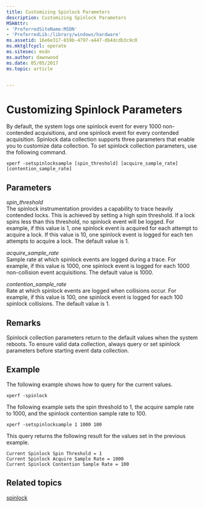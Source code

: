 ```yaml
---
title: Customizing Spinlock Parameters
description: Customizing Spinlock Parameters
MSHAttr:
- 'PreferredSiteName:MSDN'
- 'PreferredLib:/library/windows/hardware'
ms.assetid: 16e6e317-659b-4797-a447-db4dcdb3c9c0
ms.mktglfcycl: operate
ms.sitesec: msdn
ms.author: dawnwood
ms.date: 05/05/2017
ms.topic: article


---
```


# Customizing Spinlock Parameters


By default, the system logs one spinlock event for every 1000 non-contended acquisitions, and one spinlock event for every contended acquisition. Spinlock data collection supports three parameters that enable you to customize data collection. To set spinlock collection parameters, use the following command.

```
xperf -setspinlocksample [spin_threshold] [acquire_sample_rate] [contention_sample_rate]
```

## Parameters


<a href="" id="spin-threshold"></a>*spin\_threshold*  
The spinlock instrumentation provides a capability to trace heavily contended locks. This is achieved by setting a high spin threshold. If a lock spins less than this threshold, no spinlock event will be logged. For example, if this value is 1, one spinlock event is acquired for each attempt to acquire a lock. If this value is 10, one spinlock event is logged for each ten attempts to acquire a lock. The default value is 1.

<a href="" id="acquire-sample-rate"></a>*acquire\_sample\_rate*  
Sample rate at which spinlock events are logged during a trace. For example, if this value is 1000, one spinlock event is logged for each 1000 non-collision event acquisitions. The default value is 1000.

<a href="" id="contention-sample-rate"></a>*contention\_sample\_rate*  
Rate at which spinlock events are logged when collisions occur. For example, if this value is 100, one spinlock event is logged for each 100 spinlock collisions. The default value is 1.

## Remarks


Spinlock collection parameters return to the default values when the system reboots. To ensure valid data collection, always query or set spinlock parameters before starting event data collection.

## Example


The following example shows how to query for the current values.

```
xperf -spinlock
```

The following example sets the spin threshold to 1, the acquire sample rate to 1000, and the spinlock contention sample rate to 100.

```
xperf -setspinlocksample 1 1000 100
```

This query returns the following result for the values set in the previous example.

```
Current Spinlock Spin Threshold = 1
Current Spinlock Acquire Sample Rate = 1000
Current Spinlock Contention Sample Rate = 100
```

## Related topics


[spinlock](spinlock.md)

 

 








